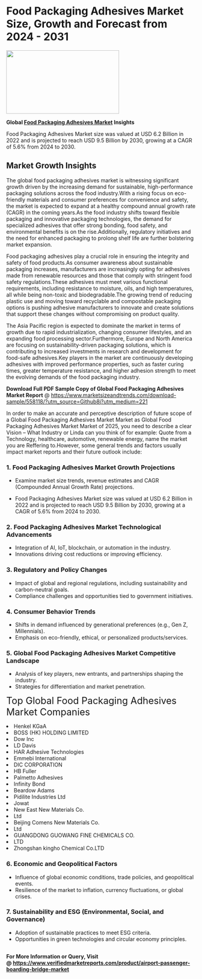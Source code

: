 <H1>Food Packaging Adhesives Market Size, Growth and Forecast from 2024 - 2031</H1><img class="aligncenter size-medium wp-image-584254" src="https://thirdeyenews.in/wp-content/uploads/2024/09/Global-Market-Research-300x168.jpeg" alt="" width="300" height="168" /><p><strong>Global&nbsp;<a href="https://www.marketsizeandtrends.com/download-sample/558118/?utm_source=Github8j?utm_medium=221">Food Packaging Adhesives Market</a> Insights</strong></p><p>Food Packaging Adhesives Market size was valued at USD 6.2 Billion in 2022 and is projected to reach USD 9.5 Billion by 2030, growing at a CAGR of 5.6% from 2024 to 2030.</p><p><h2>Market Growth Insights</h2> <p>The global food packaging adhesives market is witnessing significant growth driven by the increasing demand for sustainable, high-performance packaging solutions across the food industry.With a rising focus on eco-friendly materials and consumer preferences for convenience and safety, the market is expected to expand at a healthy compound annual growth rate (CAGR) in the coming years.As the food industry shifts toward flexible packaging and innovative packaging technologies, the demand for specialized adhesives that offer strong bonding, food safety, and environmental benefits is on the rise.Additionally, regulatory initiatives and the need for enhanced packaging to prolong shelf life are further bolstering market expansion.</p> <p>Food packaging adhesives play a crucial role in ensuring the integrity and safety of food products.As consumer awareness about sustainable packaging increases, manufacturers are increasingly opting for adhesives made from renewable resources and those that comply with stringent food safety regulations.These adhesives must meet various functional requirements, including resistance to moisture, oils, and high temperatures, all while being non-toxic and biodegradable.The growing trend of reducing plastic use and moving toward recyclable and compostable packaging options is pushing adhesive manufacturers to innovate and create solutions that support these changes without compromising on product quality.</p> <p>The Asia Pacific region is expected to dominate the market in terms of growth due to rapid industrialization, changing consumer lifestyles, and an expanding food processing sector.Furthermore, Europe and North America are focusing on sustainability-driven packaging solutions, which is contributing to increased investments in research and development for food-safe adhesives.Key players in the market are continuously developing adhesives with improved performance properties, such as faster curing times, greater temperature resistance, and higher adhesion strength to meet the evolving demands of the food packaging industry.</p> <p><span class=""><strong>Download Full PDF Sample Copy of Global Food Packaging Adhesives Market Report</strong> @ <a href="https://www.marketsizeandtrends.com/download-sample/558118/?utm_source=Github8j?utm_medium=221" target="_blank">https://www.marketsizeandtrends.com/download-sample/558118/?utm_source=Github8j?utm_medium=221</a></span></p><p>In order to make an accurate and perceptive description of future scope of a Global&nbsp;Food Packaging Adhesives Market Market as Global&nbsp;Food Packaging Adhesives Market Market of 2025, you need to describe a clear Vision &ndash; What Industry or Linda can you think of for example: Quote from a Technology, healthcare, automotive, renewable energy, name the market you are Reffering to.However, some general trends and factors usually impact market reports and their future outlook include:</p><h3>1.&nbsp;<strong>Food Packaging Adhesives Market Growth Projections</strong></h3><ul><li>Examine market size trends, revenue estimates and CAGR (Compounded Annual Growth Rate) projections.</li><li><p>Food Packaging Adhesives Market size was valued at USD 6.2 Billion in 2022 and is projected to reach USD 9.5 Billion by 2030, growing at a CAGR of 5.6% from 2024 to 2030.</p></li></ul><h3>2.&nbsp;<strong>Food Packaging Adhesives Market Technological Advancements</strong></h3><ul><li>Integration of AI, IoT, blockchain, or automation in the industry.</li><li>Innovations driving cost reductions or improving efficiency.</li></ul><h3>3.&nbsp;<strong>Regulatory and Policy Changes</strong></h3><ul><li>Impact of global and regional regulations, including sustainability and carbon-neutral goals.</li><li>Compliance challenges and opportunities tied to government initiatives.</li></ul><h3>4.&nbsp;<strong>Consumer Behavior Trends</strong></h3><ul><li>Shifts in demand influenced by generational preferences (e.g., Gen Z, Millennials).</li><li>Emphasis on eco-friendly, ethical, or personalized products/services.</li></ul><h3>5.&nbsp;<strong>Global Food Packaging Adhesives Market Competitive Landscape</strong></h3><ul><li>Analysis of key players, new entrants, and partnerships shaping the industry.</li><li>Strategies for differentiation and market penetration.</li></ul><p data-pm-slice="1 1 []"><span style="color: inherit; font-family: inherit; font-size: 25px;">Top Global Food Packaging Adhesives Market Companies</span></p><div class="" data-test-id=""><p><li>Henkel KGaA</li><li> BOSS (HK) HOLDING LIMITED</li><li> Dow Inc</li><li> LD Davis</li><li> HAR Adhesive Technologies</li><li> Emmebi International</li><li> DIC CORPORATION</li><li> HB Fuller</li><li> Palmetto Adhesives</li><li> Infinity Bond</li><li> Beardow Adams</li><li> Pidilite Industries Ltd</li><li> Jowat</li><li> New East New Materials Co.</li><li>Ltd</li><li> Beijing Comens New Materials Co.</li><li>Ltd</li><li> GUANGDONG GUOWANG FINE CHEMICALS CO.</li><li>LTD</li><li> Zhongshan kingho Chemical Co.LTD</li></p></div><h3>6.&nbsp;<strong>Economic and Geopolitical Factors</strong></h3><ul><li>Influence of global economic conditions, trade policies, and geopolitical events.</li><li>Resilience of the market to inflation, currency fluctuations, or global crises.</li></ul><h3>7.&nbsp;<strong>Sustainability and ESG (Environmental, Social, and Governance)</strong></h3><ul><li>Adoption of sustainable practices to meet ESG criteria.</li><li>Opportunities in green technologies and circular economy principles.</li></ul><h2><strong style="font-size: 14px;">For More Information or Query, Visit @&nbsp;</strong><a style="background-color: #ffffff; font-size: 14px;" href="https://www.marketsizeandtrends.com/report/food-packaging-adhesives-market/" target="_blank">https://www.verifiedmarketreports.com/product/airport-passenger-boarding-bridge-market</a></h2>